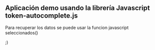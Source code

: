 ## Aplicación demo usando la librería Javascript token-autocomplete.js

Para recuperar los datos se puede usar la funcion javascript seleccionados()

;)